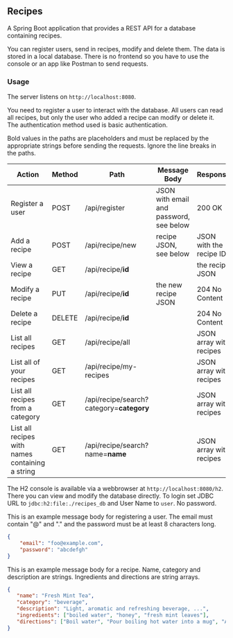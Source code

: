 ## Recipes

A Spring Boot application that provides a REST API for a database containing recipes.

You can register users, send in recipes, modify and delete them. The data is stored 
in a local database. There is no frontend so you have to use the console or an app 
like Postman to send requests.


### Usage

The server listens on `http://localhost:8080`.

You need to register a user to interact with the database.
All users can read all recipes, but only the user who added a recipe 
can modify or delete it. The authentication method used is basic authentication.

Bold values in the paths are placeholders and must be replaced by the appropriate strings before sending the requests.
Ignore the line breaks in the paths.

| Action | Method | Path | Message Body | Response |
| --- | --- | --- | --- | --- |
| Register a user | POST | /api/register | JSON with email and password, see below | 200 OK |
| Add a recipe | POST | /api/recipe/new | recipe JSON, see below | JSON with the recipe ID |
| View a recipe | GET | /api/recipe/**id** |  | the recipe JSON |
| Modify a recipe | PUT | /api/recipe/**id** | the new recipe JSON | 204 No Content |
| Delete a recipe | DELETE | /api/recipe/**id** |  | 204 No Content |
| List all recipes | GET | /api/recipe/all |  | JSON array with recipes |
| List all of your recipes | GET | /api/recipe/my-recipes |  | JSON array with recipes |
| List all recipes from a category | GET | /api/recipe/search?category=**category** |  | JSON array with recipes |
| List all recipes with names containing a string | GET | /api/recipe/search?name=**name** |  | JSON array with recipes |

The H2 console is available via a webbrowser at `http://localhost:8080/h2`. There you can view and modify the database directly.
To login set JDBC URL to `jdbc:h2:file:./recipes_db` and User Name to `user`. No password.

This is an example message body for registering a user. The email must contain "@" and "." and the password must be at least 8 characters long.
```json
{
    "email": "foo@example.com",
    "password": "abcdefgh"
}
```
This is an example message body for a recipe. Name, category and description are strings. Ingredients and directions are string arrays.
```json
{
   "name": "Fresh Mint Tea",
   "category": "beverage",
   "description": "Light, aromatic and refreshing beverage, ...",
   "ingredients": ["boiled water", "honey", "fresh mint leaves"],
   "directions": ["Boil water", "Pour boiling hot water into a mug", "Add fresh mint leaves", "Mix and let the mint leaves seep for 3-5 minutes", "Add honey and mix again"]
}
```
